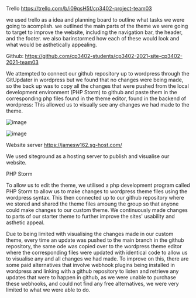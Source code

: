Trello
https://trello.com/b/i09qsH5f/cp3402-project-team03

we used trello as a idea and planning board to outline what tasks we were going to acomplish. 
we outlined the main parts of the theme we were going to target to improve the website, including 
the navigation bar, the header, and the footer. we also barinstormed how each of these would look and what would 
be asthetically appealing.

Github:
https://github.com/cp3402-students/cp3402-2021-site-cp3402-2021-team03

We attempted to connect our github repository up to wordpress through the GitUpdater in wordpress
but we found that no changes were being made, so the back up was to copy all the changes that were pushed from 
the local development environment (PHP Storm) to github and paste them in the corresponding php files found in the theme editor, found in the backend of 
wordpress: This allowed us to visually see any changes we had made to the theme.

![image](https://user-images.githubusercontent.com/37360514/119658301-506f0600-be70-11eb-9339-7a0e98f06f50.png)

![image](https://user-images.githubusercontent.com/37360514/119658636-b9567e00-be70-11eb-9afd-4c372f6955f7.png)


Website server
https://jamesw162.sg-host.com/

We used siteground as a hosting server to publish and visualise our website.


PHP Storm

To allow us to edit the theme, we utilised a php development program called PHP Storm to allow us to make changes to 
wordpress theme files using the wordpress syntax. This then connected up to our github repository where we stored and shared 
the theme files amoung the group so that anyone could make changes to our custom theme. We continuously made changes to parts 
of our starter theme to further improve the sites' usability and asthetic appeal.

Due to being limited with visualising the changes made in our custom theme, every time an update was pushed to the main branch in 
the github repository, the same ode was copied over to the wordpress theme editor where the corresponding files were updated with identical
code to allow us to visualise any and all changes we had made. To improve on this, there are some paid alternatives that involve webhook plugins
being installed in wordpress and linking with a github repository to listen and retrieve any updates that were to happen in github, as we were unable to 
purchase these webhooks, and could not find any free alternatives, we were very limited to what we were able to do.
